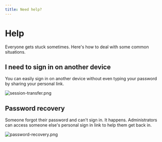 ```yaml
---
title: Need help?
---
```

# Help

Everyone gets stuck sometimes. Here's how to deal with some common situations.

## I need to sign in on another device

You can easily sign in on another device without even typing your password by sharing your personal link.

 ![session-transfer.png](/u/session-transfer-xa3uF7.png)

## Password recovery

Someone forgot their password and can't sign in. It happens. Administrators can access someone else's personal sign in link to help them get back in.

 ![password-recovery.png](/u/password-recovery-XKwPtX.png)
